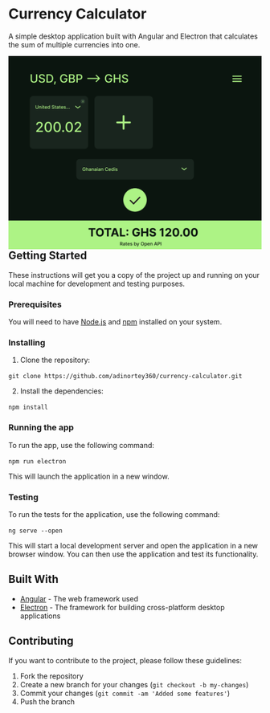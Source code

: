 Currency Calculator
===================

A simple desktop application built with Angular and Electron that calculates the sum of multiple currencies into one.

<img src="https://raw.githubusercontent.com/adinortey360/currency-calculator/main/src/assets/img/UIFig.png"
     alt="Figma UI Design"
     style="float: left; " />


Getting Started
---------------

These instructions will get you a copy of the project up and running on your local machine for development and testing purposes.

### Prerequisites

You will need to have [Node.js](https://nodejs.org/) and [npm](https://www.npmjs.com/) installed on your system.

### Installing

1.  Clone the repository:

`git clone https://github.com/adinortey360/currency-calculator.git`

2.  Install the dependencies:

`npm install`

### Running the app

To run the app, use the following command:

`npm run electron`

This will launch the application in a new window.

### Testing

To run the tests for the application, use the following command:

`ng serve --open`

This will start a local development server and open the application in a new browser window. You can then use the application and test its functionality.

Built With
----------

*   [Angular](https://angular.io/) - The web framework used
*   [Electron](https://electronjs.org/) - The framework for building cross-platform desktop applications

Contributing
------------

If you want to contribute to the project, please follow these guidelines:

1.  Fork the repository
2.  Create a new branch for your changes (`git checkout -b my-changes`)
3.  Commit your changes (`git commit -am 'Added some features'`)
4.  Push the branch